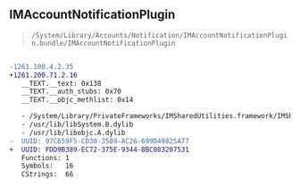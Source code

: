 ## IMAccountNotificationPlugin

> `/System/Library/Accounts/Notification/IMAccountNotificationPlugin.bundle/IMAccountNotificationPlugin`

```diff

-1261.100.4.2.35
+1261.200.71.2.16
   __TEXT.__text: 0x138
   __TEXT.__auth_stubs: 0x70
   __TEXT.__objc_methlist: 0x14

   - /System/Library/PrivateFrameworks/IMSharedUtilities.framework/IMSharedUtilities
   - /usr/lib/libSystem.B.dylib
   - /usr/lib/libobjc.A.dylib
-  UUID: 97C659F5-CD30-3589-AC26-699D49825A77
+  UUID: FDD9B389-EC72-375E-9344-BBC083207531
   Functions: 1
   Symbols:   16
   CStrings:  66

```
